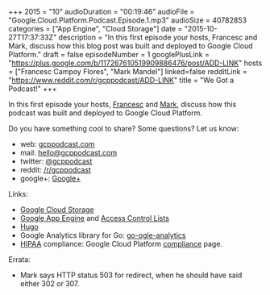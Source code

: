 +++
2015 = "10"
audioDuration = "00:19:46"
audioFile = "Google.Cloud.Platform.Podcast.Episode.1.mp3"
audioSize = 40782853
categories = ["App Engine", "Cloud Storage"]
date = "2015-10-27T17:37:33Z"
description = "In this first episode your hosts, Francesc and Mark, discuss how this blog post was built and deployed to Google Cloud Platform."
draft = false
episodeNumber = 1
googlePlusLink = "https://plus.google.com/b/117267610519909886476/post/ADD-LINK"
hosts = ["Francesc Campoy Flores", "Mark Mandel"]
linked=false
redditLink = "https://www.reddit.com/r/gcppodcast/ADD-LINK"
title = "We Got a Podcast!"
+++

In this first episode your hosts,
[Francesc](http://twitter.com/francesc) and
[Mark](http://twitter.com/neurotic),
discuss how this podcast was built and deployed to Google Cloud
Platform.
<!--more-->

Do you have something cool to share? Some questions? Let us know:

- web: [gcppodcast.com](https://www.gcppodcast.com)
- mail: [hello@gcppodcast.com](mailto:hello@gcppodcast.com)
- twitter: [@gcppodcast](http://twitter.com/gcppodcast.com)
- reddit: [/r/gcppodcast](http://reddit.com/r/gcppodcast)
- google+: [Google+](http://google.com/+gcppodcast)

Links:

-   [Google Cloud
    Storage](https://cloud.google.com/storage/)
-   [Google App
    Engine](https://cloud.google.com/appengine/docs) and
    [Access Control
    Lists](https://cloud.google.com/storage/docs/access-control?hl%3Den)
-   [Hugo](https://gohugo.io/)
-   Google Analytics library for Go:
    [go-ogle-analytics](https://godoc.org/github.com/jpillora/go-ogle-analytics)
-   [HIPAA](http://www.dhcs.ca.gov/formsandpubs/laws/hipaa/Pages/1.00WhatisHIPAA.aspx) compliance:
    Google Cloud Platform
    [compliance](https://cloud.google.com/security/compliance) page.

Errata:

- Mark says HTTP status 503 for redirect, when he should have said either 302 or 307.